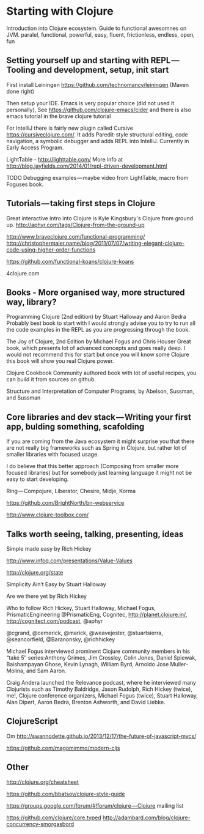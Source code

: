 # Starting with Clojure

Introduction into Clojure ecosystem. Guide to functional awesomnes on JVM. paralel, functional, powerful, easy, fluent, frictionless, endless, open, fun 

## Setting yourself up and starting with REPL — Tooling and development, setup, init start

First install Leiningen https://github.com/technomancy/leiningen (Maven done right)

Then setup your IDE.
Emacs is very popular choice (did not used it personally), See https://github.com/clojure-emacs/cider and there is also emacs tutorial in the brave clojure tutorial

For IntelliJ there is fairly new plugin called Cursive https://cursiveclojure.com/. It adds Paredit-style structural editing, code navigation, a symbolic debugger and adds REPL into IntelliJ. Currently in Early Access Program.

LightTable - http://lighttable.com/ More info at http://blog.jayfields.com/2014/01/repl-driven-development.html

TODO Debugging examples — maybe video from LightTable, macro from Foguses book.


## Tutorials — taking first steps in Clojure

Great interactive intro into Clojure is Kyle Kingsbury's Clojure from ground up. http://aphyr.com/tags/Clojure-from-the-ground-up

http://www.braveclojure.com/functional-programming/
http://christophermaier.name/blog/2011/07/07/writing-elegant-clojure-code-using-higher-order-functions




https://github.com/functional-koans/clojure-koans

4clojure.com



## Books - More organised way, more structured way, library?

Programming Clojure (2nd edition) by Stuart Halloway and Aaron Bedra Probably best book to start with I would strongly advise you to try to run all the code examples in the REPL as you are progressing through the book.

The Joy of Clojure, 2nd Edition by Michael Fogus and Chris Houser Great book, which presents lot of advanced concepts and goes really deep. I would not recommend this for start but once you will know some Clojure this book will show you real Clojure power.

Clojure Cookbook Community authored book with lot of useful recipes, you can build it from sources on github.

Structure and Interpretation of Computer Programs, by Abelson, Sussman, and Sussman

## Core libraries and dev stack — Writing your first app, bulding something, scafolding

If you are coming from the Java ecosystem it might surprise you that there are not really big frameworks such as Spring in Clojure, but rather lot of smaller libraries with focused usage.

I do believe that this better approach (Composing from smaller more focused libraries) but for somebody just learning language it might not be easy to start developing.

Ring — Compojure, Liberator, Chesire, Midje, Korma

https://github.com/BrightNorth/bn-webservice

http://www.clojure-toolbox.com/

## Talks worth seeing, talking, presenting, ideas

Simple made easy by Rich Hickey

http://www.infoq.com/presentations/Value-Values

http://clojure.org/state

Simplicity Ain’t Easy by Stuart Halloway

Are we there yet by Rich Hickey

Who to follow Rich Hickey, Stuart Halloway, Michael Fogus, PrismaticEngineering @PrismaticEng, Cognitec, http://planet.clojure.in/, http://cognitect.com/podcast, @aphyr

@cgrand, @cemerick, @marick, @weavejester, @stuartsierra, @seancorfield, @Baranonsky, @richhickey

Michael Fogus interviewed prominent Clojure community members in his “take 5″ series:Anthony Grimes, Jim Crossley, Colin Jones, Daniel Spiewak, Baishampayan Ghose, Kevin Lynagh, William Byrd, Arnoldo Jose Muller-Molina, and Sam Aaron.

Craig Andera launched the Relevance podcast, where he interviewed many Clojurists such as Timothy Baldridge, Jason Rudolph, Rich Hickey (twice), me!, Clojure conference organizers, Michael Fogus (twice), Stuart Halloway, Alan Dipert, Aaron Bedra, Brenton Ashworth, and David Liebke.

## ClojureScript

Om http://swannodette.github.io/2013/12/17/the-future-of-javascript-mvcs/

https://github.com/magomimmo/modern-cljs


## Other

http://clojure.org/cheatsheet

https://github.com/bbatsov/clojure-style-guide

https://groups.google.com/forum/#!forum/clojure — Clojure mailing list

https://github.com/clojure/core.typed
http://adambard.com/blog/clojure-concurrency-smorgasbord
